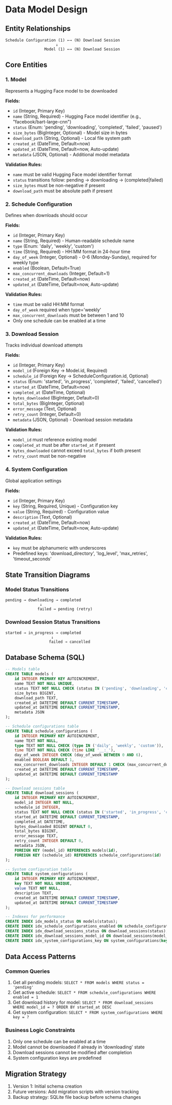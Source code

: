 # Data Model Design

## Entity Relationships

```
Schedule Configuration (1) ←→ (N) Download Session
                      ↓
                 Model (1) ←→ (N) Download Session
```

## Core Entities

### 1. Model
Represents a Hugging Face model to be downloaded

**Fields:**
- `id` (Integer, Primary Key)
- `name` (String, Required) - Hugging Face model identifier (e.g., "facebook/bart-large-cnn")
- `status` (Enum: 'pending', 'downloading', 'completed', 'failed', 'paused')
- `size_bytes` (BigInteger, Optional) - Model size in bytes
- `download_path` (String, Optional) - Local file system path
- `created_at` (DateTime, Default=now)
- `updated_at` (DateTime, Default=now, Auto-update)
- `metadata` (JSON, Optional) - Additional model metadata

**Validation Rules:**
- `name` must be valid Hugging Face model identifier format
- `status` transitions follow: pending → downloading → (completed|failed)
- `size_bytes` must be non-negative if present
- `download_path` must be absolute path if present

### 2. Schedule Configuration
Defines when downloads should occur

**Fields:**
- `id` (Integer, Primary Key)
- `name` (String, Required) - Human-readable schedule name
- `type` (Enum: 'daily', 'weekly', 'custom')
- `time` (String, Required) - HH:MM format in 24-hour time
- `day_of_week` (Integer, Optional) - 0-6 (Monday-Sunday), required for weekly type
- `enabled` (Boolean, Default=True)
- `max_concurrent_downloads` (Integer, Default=1)
- `created_at` (DateTime, Default=now)
- `updated_at` (DateTime, Default=now, Auto-update)

**Validation Rules:**
- `time` must be valid HH:MM format
- `day_of_week` required when type='weekly'
- `max_concurrent_downloads` must be between 1 and 10
- Only one schedule can be enabled at a time

### 3. Download Session
Tracks individual download attempts

**Fields:**
- `id` (Integer, Primary Key)
- `model_id` (Foreign Key → Model.id, Required)
- `schedule_id` (Foreign Key → ScheduleConfiguration.id, Optional)
- `status` (Enum: 'started', 'in_progress', 'completed', 'failed', 'cancelled')
- `started_at` (DateTime, Default=now)
- `completed_at` (DateTime, Optional)
- `bytes_downloaded` (BigInteger, Default=0)
- `total_bytes` (BigInteger, Optional)
- `error_message` (Text, Optional)
- `retry_count` (Integer, Default=0)
- `metadata` (JSON, Optional) - Download session metadata

**Validation Rules:**
- `model_id` must reference existing model
- `completed_at` must be after `started_at` if present
- `bytes_downloaded` cannot exceed `total_bytes` if both present
- `retry_count` must be non-negative

### 4. System Configuration
Global application settings

**Fields:**
- `id` (Integer, Primary Key)
- `key` (String, Required, Unique) - Configuration key
- `value` (String, Required) - Configuration value
- `description` (Text, Optional)
- `created_at` (DateTime, Default=now)
- `updated_at` (DateTime, Default=now, Auto-update)

**Validation Rules:**
- `key` must be alphanumeric with underscores
- Predefined keys: 'download_directory', 'log_level', 'max_retries', 'timeout_seconds'

## State Transition Diagrams

### Model Status Transitions
```
pending → downloading → completed
               ↓
              failed → pending (retry)
```

### Download Session Status Transitions
```
started → in_progress → completed
                    ↓
                   failed → cancelled
```

## Database Schema (SQL)

```sql
-- Models table
CREATE TABLE models (
    id INTEGER PRIMARY KEY AUTOINCREMENT,
    name TEXT NOT NULL UNIQUE,
    status TEXT NOT NULL CHECK (status IN ('pending', 'downloading', 'completed', 'failed', 'paused')),
    size_bytes BIGINT,
    download_path TEXT,
    created_at DATETIME DEFAULT CURRENT_TIMESTAMP,
    updated_at DATETIME DEFAULT CURRENT_TIMESTAMP,
    metadata JSON
);

-- Schedule configurations table
CREATE TABLE schedule_configurations (
    id INTEGER PRIMARY KEY AUTOINCREMENT,
    name TEXT NOT NULL,
    type TEXT NOT NULL CHECK (type IN ('daily', 'weekly', 'custom')),
    time TEXT NOT NULL CHECK (time LIKE '__:_'),
    day_of_week INTEGER CHECK (day_of_week BETWEEN 0 AND 6),
    enabled BOOLEAN DEFAULT 1,
    max_concurrent_downloads INTEGER DEFAULT 1 CHECK (max_concurrent_downloads BETWEEN 1 AND 10),
    created_at DATETIME DEFAULT CURRENT_TIMESTAMP,
    updated_at DATETIME DEFAULT CURRENT_TIMESTAMP
);

-- Download sessions table
CREATE TABLE download_sessions (
    id INTEGER PRIMARY KEY AUTOINCREMENT,
    model_id INTEGER NOT NULL,
    schedule_id INTEGER,
    status TEXT NOT NULL CHECK (status IN ('started', 'in_progress', 'completed', 'failed', 'cancelled')),
    started_at DATETIME DEFAULT CURRENT_TIMESTAMP,
    completed_at DATETIME,
    bytes_downloaded BIGINT DEFAULT 0,
    total_bytes BIGINT,
    error_message TEXT,
    retry_count INTEGER DEFAULT 0,
    metadata JSON,
    FOREIGN KEY (model_id) REFERENCES models(id),
    FOREIGN KEY (schedule_id) REFERENCES schedule_configurations(id)
);

-- System configuration table
CREATE TABLE system_configurations (
    id INTEGER PRIMARY KEY AUTOINCREMENT,
    key TEXT NOT NULL UNIQUE,
    value TEXT NOT NULL,
    description TEXT,
    created_at DATETIME DEFAULT CURRENT_TIMESTAMP,
    updated_at DATETIME DEFAULT CURRENT_TIMESTAMP
);

-- Indexes for performance
CREATE INDEX idx_models_status ON models(status);
CREATE INDEX idx_schedule_configurations_enabled ON schedule_configurations(enabled);
CREATE INDEX idx_download_sessions_status ON download_sessions(status);
CREATE INDEX idx_download_sessions_model_id ON download_sessions(model_id);
CREATE INDEX idx_system_configurations_key ON system_configurations(key);
```

## Data Access Patterns

### Common Queries
1. Get all pending models: `SELECT * FROM models WHERE status = 'pending'`
2. Get active schedule: `SELECT * FROM schedule_configurations WHERE enabled = 1`
3. Get download history for model: `SELECT * FROM download_sessions WHERE model_id = ? ORDER BY started_at DESC`
4. Get system configuration: `SELECT * FROM system_configurations WHERE key = ?`

### Business Logic Constraints
1. Only one schedule can be enabled at a time
2. Model cannot be downloaded if already in 'downloading' state
3. Download sessions cannot be modified after completion
4. System configuration keys are predefined

## Migration Strategy
1. Version 1: Initial schema creation
2. Future versions: Add migration scripts with version tracking
3. Backup strategy: SQLite file backup before schema changes